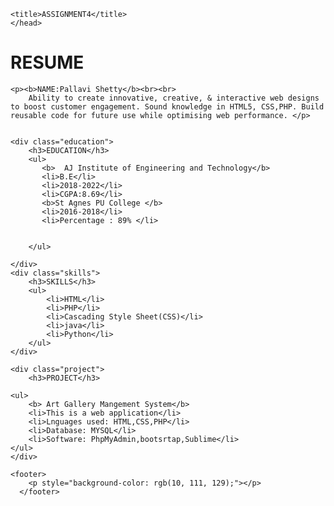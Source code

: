 
<!DOCTYPE html>
<head>
    
    <title>ASSIGNMENT4</title>
    </head>
   <body>
    <h1>RESUME</h1>
    
    <p><b>NAME:Pallavi Shetty</b><br><br>
        Ability to create innovative, creative, & interactive web designs to boost customer engagement. Sound knowledge in HTML5, CSS,PHP. Build reusable code for future use while optimising web performance. </p>

    
    <div class="education">
        <h3>EDUCATION</h3>
        <ul>
           <b>  AJ Institute of Engineering and Technology</b>
           <li>B.E</li>
           <li>2018-2022</li>
           <li>CGPA:8.69</li>
           <b>St Agnes PU College </b>
           <li>2016-2018</li>
           <li>Percentage : 89% </li>  
            
                   
        </ul>
           
    </div>
    <div class="skills">
        <h3>SKILLS</h3>
        <ul>
            <li>HTML</li>
            <li>PHP</li>
            <li>Cascading Style Sheet(CSS)</li>
            <li>java</li>
            <li>Python</li>
        </ul>
    </div>
   
    <div class="project">
        <h3>PROJECT</h3>
   
    <ul>
        <b> Art Gallery Mangement System</b>
        <li>This is a web application</li>
        <li>Lnguages used: HTML,CSS,PHP</li>
        <li>Database: MYSQL</li>
        <li>Software: PhpMyAdmin,bootsrtap,Sublime</li>
    </ul>
    </div> 
    
    <footer>
        <p style="background-color: rgb(10, 111, 129);"></p>
      </footer>
 
</body>   
</html>
